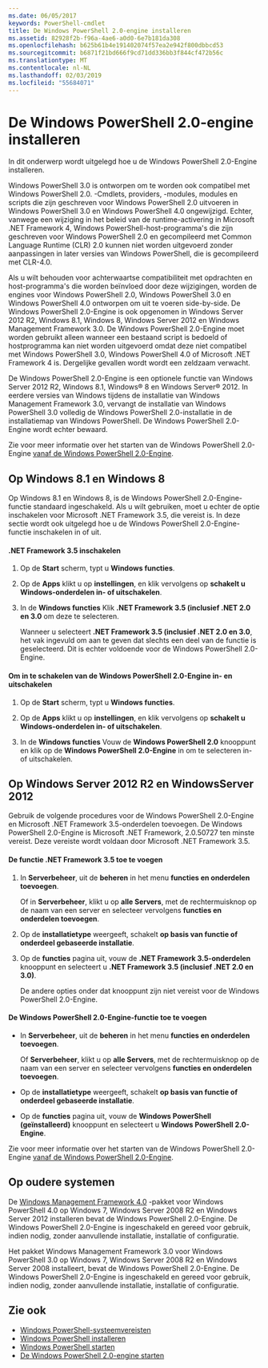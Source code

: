 ```yaml
---
ms.date: 06/05/2017
keywords: PowerShell-cmdlet
title: De Windows PowerShell 2.0-engine installeren
ms.assetid: 82928f2b-f96a-4ae6-a0d0-6e7b181da308
ms.openlocfilehash: b625b61b4e191402074f57ea2e942f800dbbcd53
ms.sourcegitcommit: b6871f21bd666f9cd71dd336bb3f844cf472b56c
ms.translationtype: MT
ms.contentlocale: nl-NL
ms.lasthandoff: 02/03/2019
ms.locfileid: "55684071"
---
```

# <a name="installing-the-windows-powershell-20-engine"></a>De Windows PowerShell 2.0-engine installeren
In dit onderwerp wordt uitgelegd hoe u de Windows PowerShell 2.0-Engine installeren.

Windows PowerShell 3.0 is ontworpen om te worden ook compatibel met Windows PowerShell 2.0. -Cmdlets, providers, -modules, modules en scripts die zijn geschreven voor Windows PowerShell 2.0 uitvoeren in Windows PowerShell 3.0 en Windows PowerShell 4.0 ongewijzigd. Echter, vanwege een wijziging in het beleid van de runtime-activering in Microsoft .NET Framework 4, Windows PowerShell-host-programma's die zijn geschreven voor Windows PowerShell 2.0 en gecompileerd met Common Language Runtime (CLR) 2.0 kunnen niet worden uitgevoerd zonder aanpassingen in later versies van Windows PowerShell, die is gecompileerd met CLR-4.0.

Als u wilt behouden voor achterwaartse compatibiliteit met opdrachten en host-programma's die worden beïnvloed door deze wijzigingen, worden de engines voor Windows PowerShell 2.0, Windows PowerShell 3.0 en Windows PowerShell 4.0 ontworpen om uit te voeren side-by-side. De Windows PowerShell 2.0-Engine is ook opgenomen in Windows Server 2012 R2, Windows 8.1, Windows 8, Windows Server 2012 en Windows Management Framework 3.0. De Windows PowerShell 2.0-Engine moet worden gebruikt alleen wanneer een bestaand script is bedoeld of hostprogramma kan niet worden uitgevoerd omdat deze niet compatibel met Windows PowerShell 3.0, Windows PowerShell 4.0 of Microsoft .NET Framework 4 is. Dergelijke gevallen wordt wordt een zeldzaam verwacht.

De Windows PowerShell 2.0-Engine is een optionele functie van Windows Server 2012 R2, Windows 8.1, Windows® 8 en Windows Server® 2012. In eerdere versies van Windows tijdens de installatie van Windows Management Framework 3.0, vervangt de installatie van Windows PowerShell 3.0 volledig de Windows PowerShell 2.0-installatie in de installatiemap van Windows PowerShell. De Windows PowerShell 2.0-Engine wordt echter bewaard.

Zie voor meer informatie over het starten van de Windows PowerShell 2.0-Engine [vanaf de Windows PowerShell 2.0-Engine](../getting-started/Starting-the-Windows-PowerShell-2.0-Engine.md).

## <a name="on-windows-81-and-windows-8"></a>Op Windows 8.1 en Windows 8
Op Windows 8.1 en Windows 8, is de Windows PowerShell 2.0-Engine-functie standaard ingeschakeld. Als u wilt gebruiken, moet u echter de optie inschakelen voor Microsoft .NET Framework 3.5, die vereist is. In deze sectie wordt ook uitgelegd hoe u de Windows PowerShell 2.0-Engine-functie inschakelen in of uit.

#### <a name="to-turn-on-net-framework-35"></a>.NET Framework 3.5 inschakelen

1. Op de **Start** scherm, typt u **Windows functies**.

2. Op de **Apps** klikt u op **instellingen**, en klik vervolgens op **schakelt u Windows-onderdelen in- of uitschakelen**.

3. In de **Windows functies** Klik **.NET Framework 3.5 (inclusief .NET 2.0 en 3.0** om deze te selecteren.

    Wanneer u selecteert **.NET Framework 3.5 (inclusief .NET 2.0 en 3.0**, het vak ingevuld om aan te geven dat slechts een deel van de functie is geselecteerd. Dit is echter voldoende voor de Windows PowerShell 2.0-Engine.

#### <a name="to-turn-the-windows-powershell-20-engine-on-and-off"></a>Om in te schakelen van de Windows PowerShell 2.0-Engine in- en uitschakelen

1. Op de **Start** scherm, typt u **Windows functies**.

2. Op de **Apps** klikt u op **instellingen**, en klik vervolgens op **schakelt u Windows-onderdelen in- of uitschakelen**.

3. In de **Windows functies** Vouw de **Windows PowerShell 2.0** knooppunt en klik op de **Windows PowerShell 2.0-Engine** in om te selecteren in- of uitschakelen.

## <a name="on-windows-server-2012-r2-and-windows-server-2012"></a>Op Windows Server 2012 R2 en WindowsServer 2012
Gebruik de volgende procedures voor de Windows PowerShell 2.0-Engine en Microsoft .NET Framework 3.5-onderdelen toevoegen. De Windows PowerShell 2.0-Engine is Microsoft .NET Framework, 2.0.50727 ten minste vereist. Deze vereiste wordt voldaan door Microsoft .NET Framework 3.5.

#### <a name="to-add-the-net-framework-35-feature"></a>De functie .NET Framework 3.5 toe te voegen

1. In **Serverbeheer**, uit de **beheren** in het menu **functies en onderdelen toevoegen**.

    Of in **Serverbeheer**, klikt u op **alle Servers**, met de rechtermuisknop op de naam van een server en selecteer vervolgens **functies en onderdelen toevoegen**.

2. Op de **installatietype** weergeeft, schakelt **op basis van functie of onderdeel gebaseerde installatie**.

3. Op de **functies** pagina uit, vouw de **.NET Framework 3.5-onderdelen** knooppunt en selecteert u **.NET Framework 3.5 (inclusief .NET 2.0 en 3.0)**.

    De andere opties onder dat knooppunt zijn niet vereist voor de Windows PowerShell 2.0-Engine.

#### <a name="to-add-the-windows-powershell-20-engine-feature"></a>De Windows PowerShell 2.0-Engine-functie toe te voegen

- In **Serverbeheer**, uit de **beheren** in het menu **functies en onderdelen toevoegen**.

    Of **Serverbeheer**, klikt u op **alle Servers**, met de rechtermuisknop op de naam van een server en selecteer vervolgens **functies en onderdelen toevoegen**.

- Op de **installatietype** weergeeft, schakelt **op basis van functie of onderdeel gebaseerde installatie**.

- Op de **functies** pagina uit, vouw de **Windows PowerShell (geïnstalleerd)** knooppunt en selecteert u **Windows PowerShell 2.0-Engine**.

Zie voor meer informatie over het starten van de Windows PowerShell 2.0-Engine [vanaf de Windows PowerShell 2.0-Engine](../getting-started/Starting-the-Windows-PowerShell-2.0-Engine.md).

## <a name="on-earlier-systems"></a>Op oudere systemen
De [Windows Management Framework 4.0](https://go.microsoft.com/fwlink/?LinkID=293881) -pakket voor Windows PowerShell 4.0 op Windows 7, Windows Server 2008 R2 en Windows Server 2012 installeren bevat de Windows PowerShell 2.0-Engine. De Windows PowerShell 2.0-Engine is ingeschakeld en gereed voor gebruik, indien nodig, zonder aanvullende installatie, installatie of configuratie.

Het pakket Windows Management Framework 3.0 voor Windows PowerShell 3.0 op Windows 7, Windows Server 2008 R2 en Windows Server 2008 installeert, bevat de Windows PowerShell 2.0-Engine. De Windows PowerShell 2.0-Engine is ingeschakeld en gereed voor gebruik, indien nodig, zonder aanvullende installatie, installatie of configuratie.

## <a name="see-also"></a>Zie ook
- [Windows PowerShell-systeemvereisten](Windows-PowerShell-System-Requirements.md)
- [Windows PowerShell installeren](Installing-Windows-PowerShell.md)
- [Windows PowerShell starten](https://technet.microsoft.com/en-us/library/8ec8c2d7-8e7c-4722-a3d2-498fe5739a8e)
- [De Windows PowerShell 2.0-engine starten](../getting-started/Starting-the-Windows-PowerShell-2.0-Engine.md)